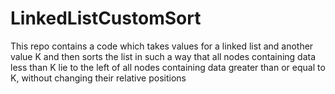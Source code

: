 # LinkedListCustomSort
This repo contains a code which takes values for a linked list and another value K and then sorts the list in such a way that all nodes containing data less than K lie to the left of all nodes containing data greater than or equal to K, without changing their relative positions
